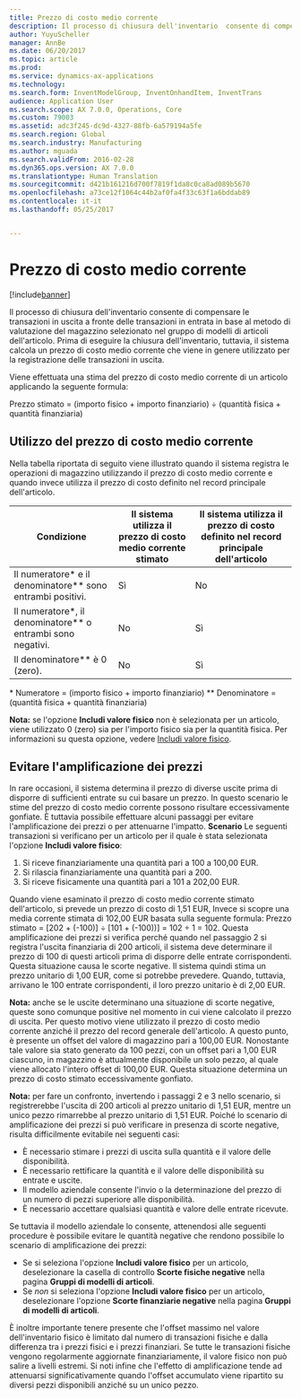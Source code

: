 ```yaml
---
title: Prezzo di costo medio corrente
description: Il processo di chiusura dell'inventario  consente di compensare le transazioni in uscita a fronte delle transazioni in entrata in base al metodo di valutazione del magazzino selezionato nel gruppo di modelli di articoli dell'articolo. Prima di eseguire la chiusura dell'inventario, tuttavia, il sistema calcola un prezzo di costo medio corrente che viene in genere utilizzato per la registrazione delle transazioni in uscita.
author: YuyuScheller
manager: AnnBe
ms.date: 06/20/2017
ms.topic: article
ms.prod: 
ms.service: dynamics-ax-applications
ms.technology: 
ms.search.form: InventModelGroup, InventOnhandItem, InventTrans
audience: Application User
ms.search.scope: AX 7.0.0, Operations, Core
ms.custom: 79003
ms.assetid: adc3f245-dc9d-4327-88fb-6a579194a5fe
ms.search.region: Global
ms.search.industry: Manufacturing
ms.author: mguada
ms.search.validFrom: 2016-02-28
ms.dyn365.ops.version: AX 7.0.0
ms.translationtype: Human Translation
ms.sourcegitcommit: d421b161216d700f7819f1da8c0ca8ad089b5670
ms.openlocfilehash: a73ce12f1064c44b2af0fa4f33c63f1a6bddab89
ms.contentlocale: it-it
ms.lasthandoff: 05/25/2017


---
```


# <a name="running-average-cost-price"></a>Prezzo di costo medio corrente

[!include[banner](../includes/banner.md)]


Il processo di chiusura dell'inventario  consente di compensare le transazioni in uscita a fronte delle transazioni in entrata in base al metodo di valutazione del magazzino selezionato nel gruppo di modelli di articoli dell'articolo. Prima di eseguire la chiusura dell'inventario, tuttavia, il sistema calcola un prezzo di costo medio corrente che viene in genere utilizzato per la registrazione delle transazioni in uscita.

Viene effettuata una stima del prezzo di costo medio corrente di un articolo applicando la seguente formula: 

Prezzo stimato = (importo fisico + importo finanziario) ÷ (quantità fisica + quantità finanziaria)

## <a name="using-the-running-average-cost-price"></a>Utilizzo del prezzo di costo medio corrente
Nella tabella riportata di seguito viene illustrato quando il sistema registra le operazioni di magazzino utilizzando il prezzo di costo medio corrente e quando invece utilizza il prezzo di costo definito nel record principale dell'articolo.

| Condizione                                               | Il sistema utilizza il prezzo di costo medio corrente stimato | Il sistema utilizza il prezzo di costo definito nel record principale dell'articolo |
|---------------------------------------------------------|----------------------------------------------------------|-------------------------------------------------------------------|
| Il numeratore\* e il denominatore\*\* sono entrambi positivi.  | Sì                                                      | No                                                                |
| Il numeratore\*, il denominatore\*\* o entrambi sono negativi. | No                                                       | Sì                                                               |
| Il denominatore\*\* è 0 (zero).                        | No                                                       | Sì                                                               |

\* Numeratore = (importo fisico + importo finanziario) \*\* Denominatore = (quantità fisica + quantità finanziaria) 

**Nota:** se l'opzione **Includi valore fisico** non è selezionata per un articolo, viene utilizzato 0 (zero) sia per l'importo fisico sia per la quantità fisica. Per informazioni su questa opzione, vedere [Includi valore fisico](include-physical-value.md).

## <a name="avoiding-pricing-amplification"></a>Evitare l'amplificazione dei prezzi
In rare occasioni, il sistema determina il prezzo di diverse uscite prima di disporre di sufficienti entrate su cui basare un prezzo. In questo scenario le stime del prezzo di costo medio corrente possono risultare eccessivamente gonfiate. È tuttavia possibile effettuare alcuni passaggi per evitare l'amplificazione dei prezzi o per attenuarne l'impatto. **Scenario** Le seguenti transazioni si verificano per un articolo per il quale è stata selezionata l'opzione **Includi valore fisico**:

1.  Si riceve finanziariamente una quantità pari a 100 a 100,00 EUR.
2.  Si rilascia finanziariamente una quantità pari a 200.
3.  Si riceve fisicamente una quantità pari a 101 a 202,00 EUR.

Quando viene esaminato il prezzo di costo medio corrente stimato dell'articolo, si prevede un prezzo di costo di 1,51 EUR, Invece si scopre una media corrente stimata di 102,00 EUR basata sulla seguente formula: Prezzo stimato = \[202 + (-100)\] ÷ \[101 + (-100))\] = 102 ÷ 1 = 102. Questa amplificazione dei prezzi si verifica perché quando nel passaggio 2 si registra l'uscita finanziaria di 200 articoli, il sistema deve determinare il prezzo di 100 di questi articoli prima di disporre delle entrate corrispondenti. Questa situazione causa le scorte negative. Il sistema quindi stima un prezzo unitario di 1,00 EUR, come si potrebbe prevedere. Quando, tuttavia, arrivano le 100 entrate corrispondenti, il loro prezzo unitario è di 2,00 EUR. 

**Nota:** anche se le uscite determinano una situazione di scorte negative, queste sono comunque positive nel momento in cui viene calcolato il prezzo di uscita. Per questo motivo viene utilizzato il prezzo di costo medio corrente anziché il prezzo del record generale dell'articolo. A questo punto, è presente un offset del valore di magazzino pari a 100,00 EUR. Nonostante tale valore sia stato generato da 100 pezzi, con un offset pari a 1,00 EUR ciascuno, in magazzino è attualmente disponibile un solo pezzo, al quale viene allocato l'intero offset di 100,00 EUR. Questa situazione determina un prezzo di costo stimato eccessivamente gonfiato. 

**Nota:** per fare un confronto, invertendo i passaggi 2 e 3 nello scenario, si registrerebbe l'uscita di 200 articoli al prezzo unitario di 1,51 EUR, mentre un unico pezzo rimarrebbe al prezzo unitario di 1,51 EUR. Poiché lo scenario di amplificazione dei prezzi si può verificare in presenza di scorte negative, risulta difficilmente evitabile nei seguenti casi:

-   È necessario stimare i prezzi di uscita sulla quantità e il valore delle disponibilità.
-   È necessario rettificare la quantità e il valore delle disponibilità su entrate e uscite.
-   Il modello aziendale consente l'invio o la determinazione del prezzo di un numero di pezzi superiore alle disponibilità.
-   È necessario accettare qualsiasi quantità e valore delle entrate ricevute.

Se tuttavia il modello aziendale lo consente, attenendosi alle seguenti procedure è possibile evitare le quantità negative che rendono possibile lo scenario di amplificazione dei prezzi:

-   Se si seleziona l'opzione **Includi valore fisico** per un articolo, deselezionare la casella di controllo **Scorte fisiche negative** nella pagina **Gruppi di modelli di articoli**.
-   Se *non* si seleziona l'opzione **Includi valore fisico** per un articolo, deselezionare l'opzione **Scorte finanziarie negative** nella pagina **Gruppi di modelli di articoli**.

È inoltre importante tenere presente che l'offset massimo nel valore dell'inventario fisico è limitato dal numero di transazioni fisiche e dalla differenza tra i prezzi fisici e i prezzi finanziari. Se tutte le transazioni fisiche vengono regolarmente aggiornate finanziariamente, il valore fisico non può salire a livelli estremi. Si noti infine che l'effetto di amplificazione tende ad attenuarsi significativamente quando l'offset accumulato viene ripartito su diversi pezzi disponibili anziché su un unico pezzo.




